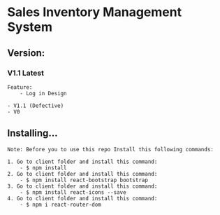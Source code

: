 # Sales Inventory Management System 

## Version: 

### V1.1 Latest
    Feature: 
        - Log in Design

    - V1.1 (Defective)
    - V0 







## Installing...
    Note: Before you to use this repo Install this following commands:

    1. Go to client folder and install this command: 
        - $ npm install
    2. Go to client folder and install this command: 
        - $ npm install react-bootstrap bootstrap
    3. Go to client folder and install this command: 
        - $ npm install react-icons --save
    4. Go to client folder and install this command: 
        - $ npm i react-router-dom
